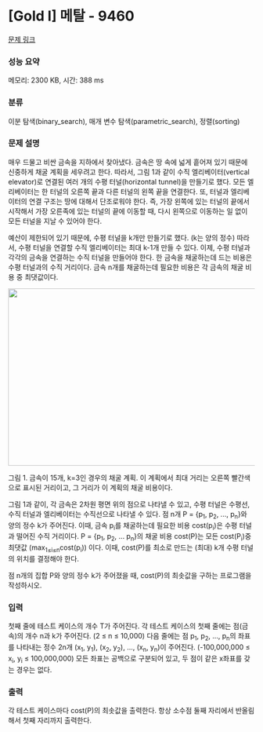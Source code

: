 # [Gold I] 메탈 - 9460 

[문제 링크](https://www.acmicpc.net/problem/9460) 

### 성능 요약

메모리: 2300 KB, 시간: 388 ms

### 분류

이분 탐색(binary_search), 매개 변수 탐색(parametric_search), 정렬(sorting)

### 문제 설명

<p>매우 드물고 비싼 금속을 지하에서 찾아냈다. 금속은 땅 속에 넓게 흩어져 있기 때문에 신중하게 채굴 계획을 세우려고 한다. 따라서, 그림 1과 같이 수직 엘리베이터(vertical elevator)로 연결된 여러 개의 수평 터널(horizontal tunnel)을 만들기로 했다. 모든 엘리베이터는 한 터널의 오른쪽 끝과 다른 터널의 왼쪽 끝을 연결한다. 또, 터널과 엘리베이터의 연결 구조는 땅에 대해서 단조로워야 한다. 즉, 가장 왼쪽에 있는 터널의 끝에서 시작해서 가장 오른족에 있는 터널의 끝에 이동할 때, 다시 왼쪽으로 이동하는 일 없이 모든 터널을 지날 수 있어야 한다.</p>

<p>예산이 제한되어 있기 때문에, 수평 터널을 k개만 만들기로 했다. (k는 양의 정수) 따라서, 수평 터널을 연결할 수직 엘리베이터는 최대 k-1개 만들 수 있다. 이제, 수평 터널과 각각의 금속을 연결하는 수직 터널을 만들어야 한다. 한 금속을 채굴하는데 드는 비용은 수평 터널과의 수직 거리이다. 금속 n개를 채굴하는데 필요한 비용은 각 금속의 채굴 비용 중 최댓값이다.</p>

<p style="text-align:center"><img alt="" src="https://www.acmicpc.net/upload/images/metal.png" style="height:361px; width:670px"></p>

<p>그림 1. 금속이 15개, k=3인 경우의 채굴 계획. 이 계획에서 최대 거리는 오른쪽 빨간색으로 표시된 거리이고, 그 거리가 이 계획의 채굴 비용이다.</p>

<p>그림 1과 같이, 각 금속은 2차원 평면 위의 점으로 나타낼 수 있고, 수평 터널은 수평선, 수직 터널과 엘리베이터는 수직선으로 나타낼 수 있다. 점 n개 P = {p<sub>1</sub>, p<sub>2</sub>, ..., p<sub>n</sub>}와 양의 정수 k가 주어진다. 이때, 금속 p<sub>i</sub>를 채굴하는데 필요한 비용 cost(p<sub>i</sub>)은 수평 터널과 떨어진 수직 거리이다. P = {p<sub>1</sub>, p<sub>2</sub>, ... p<sub>n</sub>}의 채굴 비용 cost(P)는 모든 cost(P<sub>i</sub>)중 최댓값 (max<sub>1≤i≤n</sub>cost(p<sub>i</sub>)) 이다. 이때, cost(P)를 최소로 만드는 (최대) k개 수평 터널의 위치를 결정해야 한다.</p>

<p>점 n개의 집합 P와 양의 정수 k가 주어졌을 때, cost(P)의 최솟값을 구하는 프로그램을 작성하시오.</p>

### 입력 

 <p>첫째 줄에 테스트 케이스의 개수 T가 주어진다. 각 테스트 케이스의 첫째 줄에는 점(금속)의 개수 n과 k가 주어진다. (2 ≤ n ≤ 10,000) 다음 줄에는 점 p<sub>1</sub>, p<sub>2</sub>, ..., p<sub>n</sub>의 좌표를 나타내는 정수 2n개 (x<sub>1</sub>, y<sub>1</sub>), (x<sub>2</sub>, y<sub>2</sub>), ..., (x<sub>n</sub>, y<sub>n</sub>)이 주어진다. (-100,000,000 ≤ x<sub>i</sub>, y<sub>i</sub> ≤ 100,000,000) 모든 좌표는 공백으로 구분되어 있고, 두 점이 같은 x좌표를 갖는 경우는 없다.</p>

### 출력 

 <p>각 테스트 케이스마다 cost(P)의 최솟값을 출력한다. 항상 소수점 둘째 자리에서 반올림해서 첫째 자리까지 출력한다.</p>

